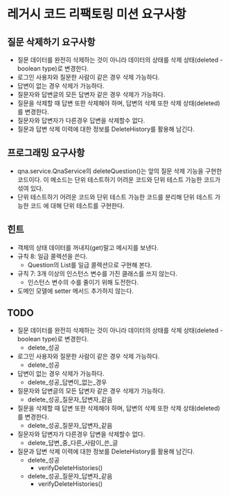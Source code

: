 # 레거시 코드 리팩토링 미션 요구사항

## 질문 삭제하기 요구사항
* 질문 데이터를 완전히 삭제하는 것이 아니라 데이터의 상태를 삭제 상태(deleted - boolean type)로 변경한다.
* 로그인 사용자와 질문한 사람이 같은 경우 삭제 가능하다.
* 답변이 없는 경우 삭제가 가능하다.
* 질문자와 답변글의 모든 답변자 같은 경우 삭제가 가능하다.
* 질문을 삭제할 때 답변 또한 삭제해야 하며, 답변의 삭제 또한 삭제 상태(deleted)를 변경한다.
* 질문자와 답변자가 다른경우 답변을 삭제할수 없다.
* 질문과 답변 삭제 이력에 대한 정보를 DeleteHistory를 활용해 남긴다.

## 프로그래밍 요구사항
* qna.service.QnaService의 deleteQuestion()는 앞의 질문 삭제 기능을 구현한 코드이다. 이 메소드는 단위 테스트하기 어려운 코드와 단위 테스트 가능한 코드가 섞여 있다. 
* 단위 테스트하기 어려운 코드와 단위 테스트 가능한 코드를 분리해 단위 테스트 가능한 코드 에 대해 단위 테스트를 구현한다.

## 힌트
* 객체의 상태 데이터를 꺼내지(get)말고 메시지를 보낸다.
* 규칙 8: 일급 콜렉션을 쓴다.
  * Question의 List를 일급 콜렉션으로 구현해 본다.
* 규칙 7: 3개 이상의 인스턴스 변수를 가진 클래스를 쓰지 않는다.
  * 인스턴스 변수의 수를 줄이기 위해 도전한다.
* 도메인 모델에 setter 메서드 추가하지 않는다.

## TODO
* 질문 데이터를 완전히 삭제하는 것이 아니라 데이터의 상태를 삭제 상태(deleted - boolean type)로 변경한다.
  * delete_성공
* 로그인 사용자와 질문한 사람이 같은 경우 삭제 가능하다.
  * delete_성공
* 답변이 없는 경우 삭제가 가능하다.
  * delete_성공_답변이_없는_경우
* 질문자와 답변글의 모든 답변자 같은 경우 삭제가 가능하다.
  * delete_성공_질문자_답변자_같음
* 질문을 삭제할 때 답변 또한 삭제해야 하며, 답변의 삭제 또한 삭제 상태(deleted)를 변경한다.
  * delete_성공_질문자_답변자_같음
* 질문자와 답변자가 다른경우 답변을 삭제할수 없다.
  * delete_답변_중_다른_사람이_쓴_글
* 질문과 답변 삭제 이력에 대한 정보를 DeleteHistory를 활용해 남긴다.
  * delete_성공
    * verifyDeleteHistories()
  * delete_성공_질문자_답변자_같음
    * verifyDeleteHistories()
